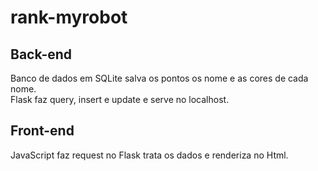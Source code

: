 # rank-myrobot

## Back-end
Banco de dados em SQLite salva os pontos os nome e as cores de cada nome.<br>
Flask faz query, insert e update e serve no localhost.

## Front-end
JavaScript faz request no Flask trata os dados e renderiza no Html.
